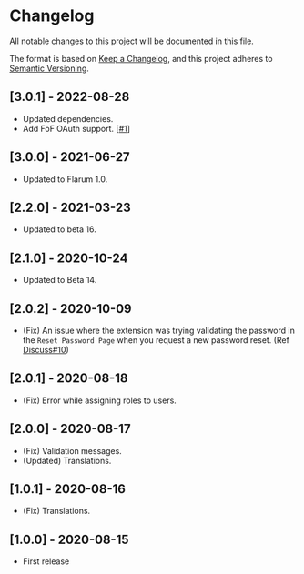 # Changelog

All notable changes to this project will be documented in this file.

The format is based on [Keep a Changelog](https://keepachangelog.com/en/1.0.0/),
and this project adheres to [Semantic Versioning](https://semver.org/spec/v2.0.0.html).

## [3.0.1] - 2022-08-28

- Updated dependencies.
- Add FoF OAuth support. [[#1](https://github.com/Nearata/flarum-ext-signup-confirm-password/issues/1)]

## [3.0.0] - 2021-06-27

- Updated to Flarum 1.0.

## [2.2.0] - 2021-03-23

- Updated to beta 16.

## [2.1.0] - 2020-10-24

- Updated to Beta 14.

## [2.0.2] - 2020-10-09

- (Fix) An issue where the extension was trying validating the password in the `Reset Password Page` when you request a new password reset. (Ref [Discuss#10](https://discuss.flarum.org/d/24689-sign-up-confirm-password/10))

## [2.0.1] - 2020-08-18

- (Fix) Error while assigning roles to users.

## [2.0.0] - 2020-08-17

- (Fix) Validation messages.
- (Updated) Translations.

## [1.0.1] - 2020-08-16

- (Fix) Translations.

## [1.0.0] - 2020-08-15

- First release
